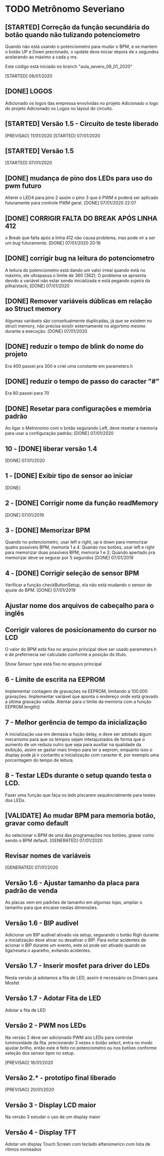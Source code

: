 TODO Metrônomo Severiano
========================

## [STARTED] Correção da função secundária do botão quando não tulizando potenciometro

Quando não está usando o potenciometro para mudar o BPM, e se mantem o botão UP e Down precionado, o update deve iniciar depois de x segundos acelerando ao máximo a cada y ms.

Este código está iniciado no branch "aula_severo_08_01_2020"

[STARTED] 08/01/2020


## [DONE] LOGOS

Adicionado os logos das empressa envolvidas no projeto
Adicionado o logo do projeto
Adicionado os Logos no layout do circuito.


## [STARTED] Versão 1.5 - Circuito de teste liberado

[PREVISAO] 11/01/2020
[STARTED] 07/01/2020

## [STARTED] Versão 1.5

[STARTED] 07/01/2020

## [DONE] mudança de pino dos LEDs para uso do pwm futuro

Alterei o LED4 para pino 2 assim o pino 3 que é PWM e poderá ser aplicado futuramente para controle PWM geral.
[DONE] 07/01/2020 22:07


## [DONE] CORRIGIR FALTA DO BREAK APÓS LINHA 412

o Break que falta após a linha 412 não causa problema, mas pode vir a ser um bug futuramente.
[DONE] 07/01/2020 20:16

## [DONE] corrigir bug na leitura do potenciometro

A leitura do potenciometro está dando um valor irreal quando está no máximo, ele ultrapassa o limite de 360 (362);
O problema se aprsenta devido a variável não estar sendo inicializada e está pegando sujeira da pilha/stack;
[DONE] 07/01/2020

## [DONE] Remover variáveis dúblicas em relação ao Struct memory

Algumas variáveis são conseitualmente duplicadas, já que se existem no struct memory, não precisa existir externamente no algortimo mesmo durante a execução.
[DONE] 07/01/2020

## [DONE] reduzir o tempo de blink do nome do projeto

Era 400 passei pra 300 e criei uma constante em parameters.h

## [DONE] reduzir o tempo de passo do caracter "#"

Era 80 passei para 70

## [DONE] Resetar para configurações e memória padrão

Ao ligar o Metronomo com o botão segurando Left, deve resetar a memoria para usar a configuração padrão;
[DONE] 07/01/2020


## 10 - [DONE] liberar versão 1.4

[DONE] 07/01/2020

## 1 - [DONE] Exibir tipo de sensor ao iniciar

[DONE]

## 2 - [DONE] Corrigir nome da função readMemory

[DONE] 07/01/2019


## 3 - [DONE] Memorizar BPM

Quando no potenciometro, usar left e right, up e down para memorizar quatro possíveis BPM, memoria 1 a 4.
Quando nos botões, usar left e right para memorizar duas possíveis BPM, memoria 1 e 2;
Quando apertado pra memorizar deve se segurar por 5 segundos
[DONE] 07/01/2019


## 4 - [DONE] Corrigir seleção de sensor BPM

Verificar a função checkButtonSetup, ela não está mudando o sensor de ajuste do BPM.
[DONE] 07/01/2019

## Ajustar nome dos arquivos de cabeçalho para o inglês

## Corrigir valores de posicionamento do cursor no LCD

O valor do BPM está fixo no arquivo principal deve ser usado parameters.h e de prefernecia ser calculado conforme a posição do título.

Show Sensor type está fixo no arquivo principal


## 6 - Limite de escrita na EEPROM

Implementar contagem de gravações na EEPROM, limitando a 100.000 gravações.
Implementar variável que aponta o endereço onde está gravado a  última gravação valida.
Atentar para o limite da memória com a função EEPROM.length()

## 7 - Melhor gerência de tempo da inicialização

A inicialização usa em demasia a fução delay, e deve ser adotado algum mecanismo para que os tempos sejam interajustados de forma que o aumento de um reduza outro que seja para auxiliar na qualidade da exibição, assim se gastar mais tmepo para ler a eeprom, enquanto isso o display pode já ir contantto a inicialização com caracter #, por exemplo uma porcentagem do tempo de leitura.

## 8 - Testar LEDs durante o setup quando testa o LCD.

Fazer uma função que faça os leds piscarem sequêncialmente para testes dos LEDs.

## [VALIDATE] Ao mudar BPM para memoria botão, gravar como default

Ao selecionar o BPM de uma das programações nos botões, gravar como sendo o BPM default.
[GENERATED] 07/01/2020

## Revisar nomes de variáveis

[GENERATED] 07/01/2020

## Versão 1.6 - Ajustar tamanho da placa para padrão de venda

As placas vem em padrões de tamanho em algumas lojas, ampliar o tamanho para que encaixe nestas dimensões.

## Versão 1.6 - BIP audivel

Adicionar um BIP audivel ativado via setup, segurando o botão Righ durante a inicialização deve ativar ou desativar o BIP.
Para evitar acidentes de acionar o BIP durante um evento, este só pode ser ativado quando se liga/reseta o aparelho, evitando acidentes.
 
## Versão 1.7 - Inserir mosfet para driver do LEDs

Nesta versão já adotamos a fita de LED, assim é necessário os Drivers para Mosfet

## Versão 1.7 - Adotar Fita de LED

Adotar a fita de LED

## Versão 2 - PWM nos LEDs

Na versão 2 deve ser adicionado PWM aos LEDs para controlar luminosidade da fita.
precionando 3 vezes o botão select, entra no modo ajustar brilho, então este é feito no potenciometro ou nos botões conforme seleção dos sensor bpm no setup.

[PREVISAO] 16/01/2020

## Versão 2.* - prototipo final liberado

[PREVISAO] 20/01/2020

## Versão 3 - Display LCD maior

Na versão 3 estudar o uso de um display maior 

## Versão 4 - Display TFT

Adotar um display Touch Screen com teclado alfanúmerico com lista de rítimos nomeados